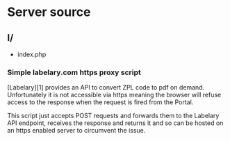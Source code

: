 # Server source

## l/

- index.php

### Simple labelary.com https proxy script

[Labelary][1] provides an API to convert ZPL code to pdf on demand. Unfortunately
it is not accessible via https meaning the browser will refuse access to the
response when the request is fired from the Portal.

This script just accepts POST requests and forwards them to the Labelary API
endpoint, receives the response and returns it and so can be hosted on an https
enabled server to circumvent the issue.
